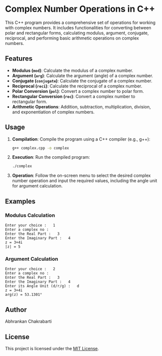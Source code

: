 # Complex Number Operations in C++

This C++ program provides a comprehensive set of operations for working with complex numbers. It includes functionalities for converting between polar and rectangular forms, calculating modulus, argument, conjugate, reciprocal, and performing basic arithmetic operations on complex numbers.

## Features

- **Modulus (`mod`)**: Calculate the modulus of a complex number.
- **Argument (`arg`)**: Calculate the argument (angle) of a complex number.
- **Conjugate (`conjugate`)**: Calculate the conjugate of a complex number.
- **Reciprocal (`reci`)**: Calculate the reciprocal of a complex number.
- **Polar Conversion (`pol`)**: Convert a complex number to polar form.
- **Rectangular Conversion (`rec`)**: Convert a complex number to rectangular form.
- **Arithmetic Operations**: Addition, subtraction, multiplication, division, and exponentiation of complex numbers.

## Usage

1. **Compilation**: Compile the program using a C++ compiler (e.g., g++):

   ```bash
   g++ complex.cpp -o complex
   ```

2. **Execution**: Run the compiled program:

   ```bash
   ./complex
   ```

3. **Operation**: Follow the on-screen menu to select the desired complex number operation and input the required values, including the angle unit for argument calculation.

## Examples

### Modulus Calculation

```
Enter your choice :   1
Enter a complex no :
Enter the Real Part :   3
Enter the Imaginary Part :   4
z = 3+4i
|z| = 5
```

### Argument Calculation

```
Enter your choice :   2
Enter a complex no :
Enter the Real Part :   3
Enter the Imaginary Part :   4
Enter its Angle Unit (d/r/g) :   d
z = 3+4i
arg(z) = 53.1301°
```

## Author

Abhrankan Chakrabarti

## License

This project is licensed under the [MIT License](LICENSE).
